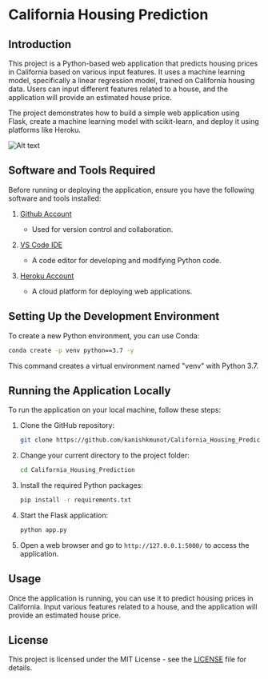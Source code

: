 # California Housing Prediction

## Introduction

This project is a Python-based web application that predicts housing prices in California based on various input features. It uses a machine learning model, specifically a linear regression model, trained on California housing data. Users can input different features related to a house, and the application will provide an estimated house price.

The project demonstrates how to build a simple web application using Flask, create a machine learning model with scikit-learn, and deploy it using platforms like Heroku.

![Alt text]([california_housing_pred.png](https://github.com/kanishkmunot/California_Housing_Prediction/blob/main/california_housing_pred.png))

## Software and Tools Required

Before running or deploying the application, ensure you have the following software and tools installed:

1. [Github Account](https://github.com)
   - Used for version control and collaboration.

2. [VS Code IDE](https://code.visualstudio.com/)
   - A code editor for developing and modifying Python code.

3. [Heroku Account](https://heroku.com)
   - A cloud platform for deploying web applications.

## Setting Up the Development Environment

To create a new Python environment, you can use Conda:

```bash
conda create -p venv python==3.7 -y
```

This command creates a virtual environment named "venv" with Python 3.7.

## Running the Application Locally

To run the application on your local machine, follow these steps:

1. Clone the GitHub repository:

   ```bash
   git clone https://github.com/kanishkmunot/California_Housing_Prediction.git
   ```

2. Change your current directory to the project folder:

   ```bash
   cd California_Housing_Prediction
   ```

3. Install the required Python packages:

   ```bash
   pip install -r requirements.txt
   ```

4. Start the Flask application:

   ```bash
   python app.py
   ```

5. Open a web browser and go to `http://127.0.0.1:5000/` to access the application.

## Usage

Once the application is running, you can use it to predict housing prices in California. Input various features related to a house, and the application will provide an estimated house price.


## License

This project is licensed under the MIT License - see the [LICENSE](LICENSE) file for details.
